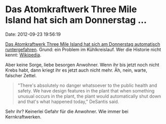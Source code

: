 Das Atomkraftwerk Three Mile Island hat sich am Donnerstag \...
===============================================================

Date: 2012-09-23 19:56:19

[Das Atomkraftwerk Three Mile Island hat sich am Donnerstag automatisch
runtergefahren](http://www.wgal.com/news/susquehanna-valley/dauphin/TMI-officials-identify-cause-of-plant-shutdown/-/9704162/16679486/-/8whfdoz/-/index.html).
Grund: ein Problem im Kühlkreislauf. Wer die Historie nicht kennt:
[Wikipedia](http://en.wikipedia.org/wiki/Three_Mile_Island_accident).

Aber keine Sorge, liebe besorgen Anwohner. Wenn ihr bis jetzt noch nicht
Krebs habt, dann kriegt ihr es jetzt auch nicht mehr. Äh, nein, warte,
falscher Zettel.

> \"There\'s absolutely no danger whatsoever to the public health and
> safety. We have design features in the plant that when something
> unusual occurs in the plant, the plant would automatically shut down
> and that\'s what happened today,\" DeSantis said.

Sehr ihr? Keinerlei Gefahr für die Anwohner. Wie immer bei
Kernkraftwerken.
